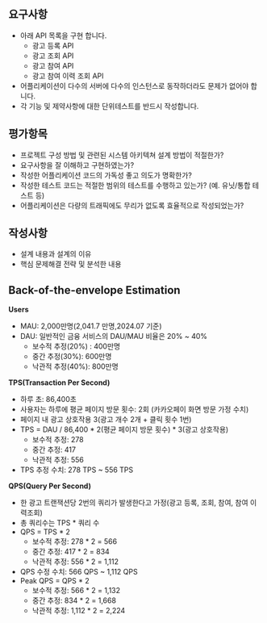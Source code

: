 ## 요구사항

- 아래 API 목록을 구현 합니다. 
  - 광고 등록 API 
  - 광고 조회 API 
  - 광고 참여 API 
  - 광고 참여 이력 조회 API 
- 어플리케이션이 다수의 서버에 다수의 인스턴스로 동작하더라도 문제가 없어야 합니다. 
- 각 기능 및 제약사항에 대한 단위테스트를 반드시 작성합니다.

## 평가항목

- 프로젝트 구성 방법 및 관련된 시스템 아키텍쳐 설계 방법이 적절한가? 
- 요구사항을 잘 이해하고 구현하였는가? 
- 작성한 어플리케이션 코드의 가독성 좋고 의도가 명확한가? 
- 작성한 테스트 코드는 적절한 범위의 테스트를 수행하고 있는가? (예. 유닛/통합 테스트 등)
- 어플리케이션은 다량의 트래픽에도 무리가 없도록 효율적으로 작성되었는가?


## 작성사항

- 설계 내용과 설계의 이유
- 핵심 문제해결 전략 및 분석한 내용

## Back-of-the-envelope Estimation
**Users**

- MAU: 2,000만명(2,041.7 만명,2024.07 기준)
- DAU: 일반적인 금융 서비스의 DAU/MAU 비율은 20% ~ 40% 
  - 보수적 추정(20%) : 400만명
  - 중간 추정(30%): 600만명
  - 낙관적 추정(40%): 800만명

**TPS(Transaction Per Second)**

- 하루 초: 86,400초 
- 사용자는 하루에 평균 페이지 방문 횟수: 2회 (카카오페이 화면 방문 가정 수치)
- 페이지 내 광고 상호작용 3(광고 개수 2개 + 클릭 횟수 1번) 
- TPS = DAU / 86,400 * 2(평균 페이지 방문 횟수) * 3(광고 상호작용)
  - 보수적 추정: 278 
  - 중간 추정: 417
  - 낙관적 추정: 556
- TPS 추정 수치: 278 TPS ~ 556 TPS 

**QPS(Query Per Second)**

- 한 광고 트랜잭션당 2번의 쿼리가 발생한다고 가정(광고 등록, 조회, 참여, 참여 이력조회)
- 총 쿼리수는 TPS * 쿼리 수
- QPS = TPS * 2
  - 보수적 추정: 278 * 2 = 566
  - 중간 추정: 417 * 2 = 834
  - 낙관적 추정: 556 * 2 = 1,112
- QPS 수정 수치: 566 QPS ~ 1,112 QPS
- Peak QPS = QPS * 2
  - 보수적 추정: 566 * 2 = 1,132
  - 중간 추정: 834 * 2 = 1,668
  - 낙관적 추정: 1,112 * 2 = 2,224